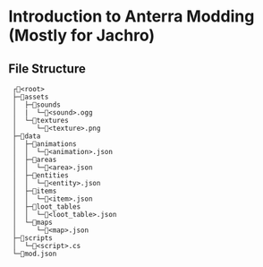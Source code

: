 # Introduction to Anterra Modding (Mostly for Jachro)

## File Structure

```
 ┌📁<root>
 ├─📁assets
 │  ├─📁sounds
 │  |  └─📄<sound>.ogg
 │  └─📁textures
 │     └─📄<texture>.png
 ├─📁data 
 │  ├─📁animations
 │  │  └─📄<animation>.json
 │  ├─📁areas
 │  │  └─📄<area>.json
 │  ├─📁entities
 │  │  └─📄<entity>.json
 │  ├─📁items
 │  │  └─📄<item>.json
 │  ├─📁loot_tables
 │  │  └─📄<loot_table>.json
 │  └─📁maps
 │     └─📄<map>.json
 ├─📁scripts
 │  └─📄<script>.cs
 └─📄mod.json
```